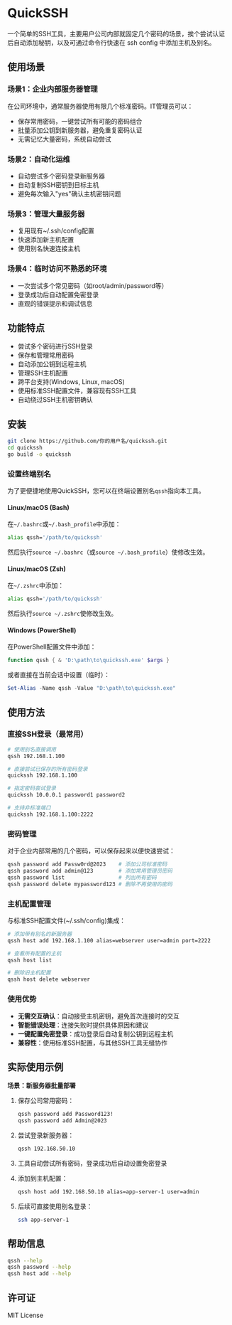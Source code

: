 # QuickSSH


一个简单的SSH工具，主要用户公司内部就固定几个密码的场景，挨个尝试认证后自动添加秘钥，以及可通过命令行快速在 ssh config 中添加主机及别名。 

## 使用场景

### 场景1：企业内部服务器管理
在公司环境中，通常服务器使用有限几个标准密码。IT管理员可以：
- 保存常用密码，一键尝试所有可能的密码组合
- 批量添加公钥到新服务器，避免重复密码认证
- 无需记忆大量密码，系统自动尝试

### 场景2：自动化运维
- 自动尝试多个密码登录新服务器
- 自动复制SSH密钥到目标主机
- 避免每次输入"yes"确认主机密钥问题

### 场景3：管理大量服务器
- 复用现有~/.ssh/config配置
- 快速添加新主机配置
- 使用别名快速连接主机

### 场景4：临时访问不熟悉的环境
- 一次尝试多个常见密码（如root/admin/password等）
- 登录成功后自动配置免密登录
- 直观的错误提示和调试信息

## 功能特点

- 尝试多个密码进行SSH登录
- 保存和管理常用密码
- 自动添加公钥到远程主机
- 管理SSH主机配置
- 跨平台支持(Windows, Linux, macOS)
- 使用标准SSH配置文件，兼容现有SSH工具
- 自动绕过SSH主机密钥确认

## 安装

```bash
git clone https://github.com/你的用户名/quickssh.git
cd quickssh
go build -o quickssh
```

### 设置终端别名

为了更便捷地使用QuickSSH，您可以在终端设置别名`qssh`指向本工具。

#### Linux/macOS (Bash)
在`~/.bashrc`或`~/.bash_profile`中添加：
```bash
alias qssh='/path/to/quickssh'
```
然后执行`source ~/.bashrc`（或`source ~/.bash_profile`）使修改生效。

#### Linux/macOS (Zsh)
在`~/.zshrc`中添加：
```bash
alias qssh='/path/to/quickssh'
```
然后执行`source ~/.zshrc`使修改生效。

#### Windows (PowerShell)
在PowerShell配置文件中添加：
```powershell
function qssh { & 'D:\path\to\quickssh.exe' $args }
```
或者直接在当前会话中设置（临时）：
```powershell
Set-Alias -Name qssh -Value "D:\path\to\quickssh.exe"
```

## 使用方法

### 直接SSH登录（最常用）

```bash
# 使用别名直接调用
qssh 192.168.1.100

# 直接尝试已保存的所有密码登录
quickssh 192.168.1.100

# 指定密码尝试登录
quickssh 10.0.0.1 password1 password2

# 支持非标准端口
quickssh 192.168.1.100:2222
```

### 密码管理

对于企业内部常用的几个密码，可以保存起来以便快速尝试：

```bash
qssh password add Passw0rd@2023    # 添加公司标准密码
qssh password add admin@123        # 添加常用管理员密码
qssh password list                 # 列出所有密码
qssh password delete mypassword123 # 删除不再使用的密码
```

### 主机配置管理

与标准SSH配置文件(~/.ssh/config)集成：

```bash
# 添加带有别名的新服务器
qssh host add 192.168.1.100 alias=webserver user=admin port=2222

# 查看所有配置的主机
qssh host list

# 删除旧主机配置
qssh host delete webserver
```

### 使用优势

- **无需交互确认**：自动接受主机密钥，避免首次连接时的交互
- **智能错误处理**：连接失败时提供具体原因和建议
- **一键配置免密登录**：成功登录后自动复制公钥到远程主机
- **兼容性**：使用标准SSH配置，与其他SSH工具无缝协作

## 实际使用示例

**场景：新服务器批量部署**

1. 保存公司常用密码：
   ```bash
   qssh password add Password123!
   qssh password add Admin@2023
   ```

2. 尝试登录新服务器：
   ```bash
   qssh 192.168.50.10
   ```
   
3. 工具自动尝试所有密码，登录成功后自动设置免密登录

4. 添加到主机配置：
   ```bash
   qssh host add 192.168.50.10 alias=app-server-1 user=admin
   ```

5. 后续可直接使用别名登录：
   ```bash
   ssh app-server-1
   ```

## 帮助信息

```bash
qssh --help
qssh password --help
qssh host add --help
```

## 许可证

MIT License
